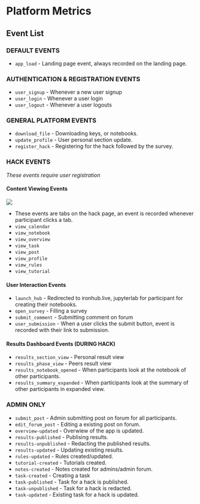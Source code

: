 # Platform Metrics

## Event List

### DEFAULT EVENTS
- `app_load` - Landing page event, always recorded on the landing page.

### AUTHENTICATION & REGISTRATION EVENTS
- `user_signup` - Whenever a new user signup
- `user_login` - Whenever a user login
- `user_logout` - Whenever a user logouts

### GENERAL PLATFORM EVENTS
- `download_file` - Downloading keys, or notebooks.
- `update_profile` - User personal section update.
- `register_hack` - Registering for the hack followed by the survey.

### HACK EVENTS

*These events require user registration*

#### Content Viewing Events

![](img/hack_events.jpg)

- These events are tabs on the hack page, an event is recorded whenever participant clicks a tab.
- `view_calendar`
- `view_notebook`
- `view_overview`
- `view_task`
- `view_post`
- `view_profile`
- `view_rules`
- `view_tutorial`

#### User Interaction Events

- `launch_hub` - Redirected to ironhub.live, jupyterlab for participant for creating their notebooks.
- `open_survey` - Filling a survey
- `submit_comment` - Submitting comment on forum
- `user_submission` - When a user clicks the submit button, event is recorded with their link to submission.

#### Results Dashboard Events (DURING HACK)
- `results_section_view` - Personal result view 
- `results_phase_view` - Peers result view
- `results_notebook_opened` - When participants look at the notebook of other participants. 
- `results_summary_expanded` - When participants look at the summary of other participants in expanded view.

### ADMIN ONLY
- `submit_post` - Admin submitting post on forum for all participants.
- `edit_forum_post` - Editing a existing post on forum.
- `overview-updated` - Overwiew of the app is updated.
- `results-published` - Publising results.
- `results-unpublished` - Redacting the published results.
- `results-updated` - Updating existing results.
- `rules-updated` - Rules created/updated.
- `tutorial-created` - Tutorials created.
- `notes-created` - Notes created for admins/admin forum.
- `task-created` - Creating a task
- `task-published` - Task for a hack is published.
- `task-unpublished` - Task for a hack is redacted.
- `task-updated` - Existing task for a hack is updated.
